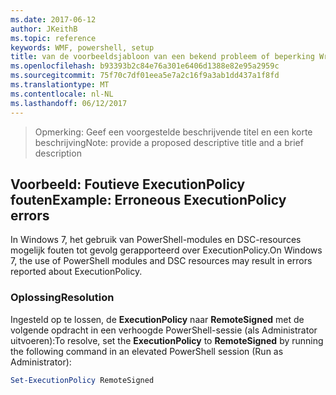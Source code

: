 ```yaml
---
ms.date: 2017-06-12
author: JKeithB
ms.topic: reference
keywords: WMF, powershell, setup
title: van de voorbeeldsjabloon van een bekend probleem of beperking Write-up
ms.openlocfilehash: b93393b2c84e76a301e6406d1388e82e95a2959c
ms.sourcegitcommit: 75f70c7df01eea5e7a2c16f9a3ab1dd437a1f8fd
ms.translationtype: MT
ms.contentlocale: nl-NL
ms.lasthandoff: 06/12/2017
---
```

><span data-ttu-id="8d921-103">Opmerking: Geef een voorgestelde beschrijvende titel en een korte beschrijving</span><span class="sxs-lookup"><span data-stu-id="8d921-103">Note: provide a proposed descriptive title and a brief description</span></span>

## <a name="example-erroneous-executionpolicy-errors"></a><span data-ttu-id="8d921-104">Voorbeeld: Foutieve ExecutionPolicy fouten</span><span class="sxs-lookup"><span data-stu-id="8d921-104">Example: Erroneous ExecutionPolicy errors</span></span> ##
<span data-ttu-id="8d921-105">In Windows 7, het gebruik van PowerShell-modules en DSC-resources mogelijk fouten tot gevolg gerapporteerd over ExecutionPolicy.</span><span class="sxs-lookup"><span data-stu-id="8d921-105">On Windows 7, the use of PowerShell modules and DSC resources may result in errors reported about ExecutionPolicy.</span></span>

### <a name="resolution"></a><span data-ttu-id="8d921-106">Oplossing</span><span class="sxs-lookup"><span data-stu-id="8d921-106">Resolution</span></span>

<span data-ttu-id="8d921-107">Ingesteld op te lossen, de **ExecutionPolicy** naar **RemoteSigned** met de volgende opdracht in een verhoogde PowerShell-sessie (als Administrator uitvoeren):</span><span class="sxs-lookup"><span data-stu-id="8d921-107">To resolve, set the **ExecutionPolicy** to **RemoteSigned** by running the following command in an elevated PowerShell session (Run as Administrator):</span></span>

```powershell
Set-ExecutionPolicy RemoteSigned
```


